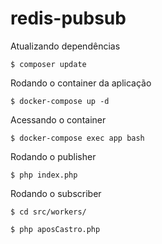 # redis-pubsub

Atualizando dependências

```
$ composer update
```

Rodando o container da aplicação

```
$ docker-compose up -d
```

Acessando o container

```
$ docker-compose exec app bash
```

Rodando o publisher

```
$ php index.php
```

Rodando o subscriber

```
$ cd src/workers/

$ php aposCastro.php
```